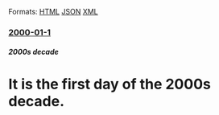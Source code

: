 
Formats: [HTML](/news/2000/01/1/it-is-the-first-day-of-the-2000s-decade.html)  [JSON](/news/2000/01/1/it-is-the-first-day-of-the-2000s-decade.json)  [XML](/news/2000/01/1/it-is-the-first-day-of-the-2000s-decade.xml)  

### [2000-01-1](/news/2000/01/1/index.md)

##### 2000s decade
# It is the first day of the 2000s decade.



